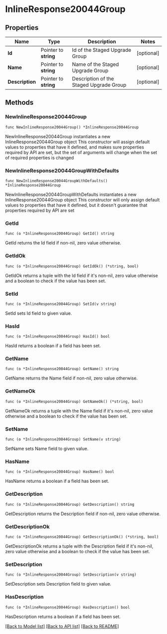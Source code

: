 # InlineResponse20044Group

## Properties

Name | Type | Description | Notes
------------ | ------------- | ------------- | -------------
**Id** | Pointer to **string** | Id of the Staged Upgrade Group | [optional] 
**Name** | Pointer to **string** | Name of the Staged Upgrade Group | [optional] 
**Description** | Pointer to **string** | Description of the Staged Upgrade Group | [optional] 

## Methods

### NewInlineResponse20044Group

`func NewInlineResponse20044Group() *InlineResponse20044Group`

NewInlineResponse20044Group instantiates a new InlineResponse20044Group object
This constructor will assign default values to properties that have it defined,
and makes sure properties required by API are set, but the set of arguments
will change when the set of required properties is changed

### NewInlineResponse20044GroupWithDefaults

`func NewInlineResponse20044GroupWithDefaults() *InlineResponse20044Group`

NewInlineResponse20044GroupWithDefaults instantiates a new InlineResponse20044Group object
This constructor will only assign default values to properties that have it defined,
but it doesn't guarantee that properties required by API are set

### GetId

`func (o *InlineResponse20044Group) GetId() string`

GetId returns the Id field if non-nil, zero value otherwise.

### GetIdOk

`func (o *InlineResponse20044Group) GetIdOk() (*string, bool)`

GetIdOk returns a tuple with the Id field if it's non-nil, zero value otherwise
and a boolean to check if the value has been set.

### SetId

`func (o *InlineResponse20044Group) SetId(v string)`

SetId sets Id field to given value.

### HasId

`func (o *InlineResponse20044Group) HasId() bool`

HasId returns a boolean if a field has been set.

### GetName

`func (o *InlineResponse20044Group) GetName() string`

GetName returns the Name field if non-nil, zero value otherwise.

### GetNameOk

`func (o *InlineResponse20044Group) GetNameOk() (*string, bool)`

GetNameOk returns a tuple with the Name field if it's non-nil, zero value otherwise
and a boolean to check if the value has been set.

### SetName

`func (o *InlineResponse20044Group) SetName(v string)`

SetName sets Name field to given value.

### HasName

`func (o *InlineResponse20044Group) HasName() bool`

HasName returns a boolean if a field has been set.

### GetDescription

`func (o *InlineResponse20044Group) GetDescription() string`

GetDescription returns the Description field if non-nil, zero value otherwise.

### GetDescriptionOk

`func (o *InlineResponse20044Group) GetDescriptionOk() (*string, bool)`

GetDescriptionOk returns a tuple with the Description field if it's non-nil, zero value otherwise
and a boolean to check if the value has been set.

### SetDescription

`func (o *InlineResponse20044Group) SetDescription(v string)`

SetDescription sets Description field to given value.

### HasDescription

`func (o *InlineResponse20044Group) HasDescription() bool`

HasDescription returns a boolean if a field has been set.


[[Back to Model list]](../README.md#documentation-for-models) [[Back to API list]](../README.md#documentation-for-api-endpoints) [[Back to README]](../README.md)


